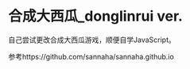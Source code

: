 # 合成大西瓜_donglinrui ver. #

自己尝试更改合成大西瓜游戏，顺便自学JavaScript。



参考https://github.com/sannaha/sannaha.github.io